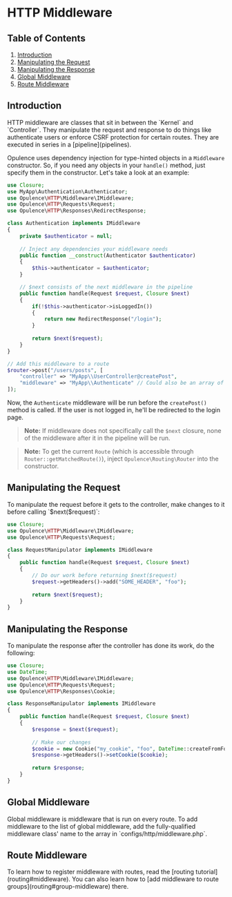 # HTTP Middleware

## Table of Contents
1. [Introduction](#introduction)
2. [Manipulating the Request](#manipulating-the-request)
3. [Manipulating the Response](#manipulating-the-response)
4. [Global Middleware](#global-middleware)
5. [Route Middleware](#route-middleware)
  
<h2 id="introduction">Introduction</h2>
HTTP middleware are classes that sit in between the `Kernel` and `Controller`.  They manipulate the request and response to do things like authenticate users or enforce CSRF protection for certain routes.  They are executed in series in a [pipeline](pipelines).  

Opulence uses dependency injection for type-hinted objects in a `Middleware` constructor.  So, if you need any objects in your `handle()` method, just specify them in the constructor.  Let's take a look at an example:

```php
use Closure;
use MyApp\Authentication\Authenticator;
use Opulence\HTTP\Middleware\IMiddleware;
use Opulence\HTTP\Requests\Request;
use Opulence\HTTP\Responses\RedirectResponse;

class Authentication implements IMiddleware
{
    private $authenticator = null;
    
    // Inject any dependencies your middleware needs
    public function __construct(Authenticator $authenticator)
    {
        $this->authenticator = $authenticator;
    }

    // $next consists of the next middleware in the pipeline
    public function handle(Request $request, Closure $next)
    {
        if(!$this->authenticator->isLoggedIn())
        {
            return new RedirectResponse("/login");
        }
        
        return $next($request);
    }
}

// Add this middleware to a route
$router->post("/users/posts", [
    "controller" => "MyApp\\UserController@createPost",
    "middleware" => "MyApp\\Authenticate" // Could also be an array of middleware
]);
```

Now, the `Authenticate` middleware will be run before the `createPost()` method is called.  If the user is not logged in, he'll be redirected to the login page.

> **Note:** If middleware does not specifically call the `$next` closure, none of the middleware after it in the pipeline will be run.

> **Note:** To get the current `Route` (which is accessible through `Router::getMatchedRoute()`), inject `Opulence\Routing\Router` into the constructor.

<h2 id="manipulating-the-request">Manipulating the Request</h2>
To manipulate the request before it gets to the controller, make changes to it before calling `$next($request)`:

```php
use Closure;
use Opulence\HTTP\Middleware\IMiddleware;
use Opulence\HTTP\Requests\Request;

class RequestManipulator implements IMiddleware
{
    public function handle(Request $request, Closure $next)
    {
        // Do our work before returning $next($request)
        $request->getHeaders()->add("SOME_HEADER", "foo");
        
        return $next($request);
    }
}
```

<h2 id="manipulating-the-response">Manipulating the Response</h2>
To manipulate the response after the controller has done its work, do the following:

```php
use Closure;
use DateTime;
use Opulence\HTTP\Middleware\IMiddleware;
use Opulence\HTTP\Requests\Request;
use Opulence\HTTP\Responses\Cookie;

class ResponseManipulator implements IMiddleware
{
    public function handle(Request $request, Closure $next)
    {
        $response = $next($request);
        
        // Make our changes
        $cookie = new Cookie("my_cookie", "foo", DateTime::createFromFormat("+1 week"));
        $response->getHeaders()->setCookie($cookie);
        
        return $response;
    }
}
```

<h2 id="global-middleware">Global Middleware</h2>
Global middleware is middleware that is run on every route.  To add middleware to the list of global middleware, add the fully-qualified middleware class' name to the array in `configs/http/middleware.php`.

<h2 id="route-middleware">Route Middleware</h2>
To learn how to register middleware with routes, read the [routing tutorial](routing#middleware).  You can also learn how to [add middleware to route groups](routing#group-middleware) there.
